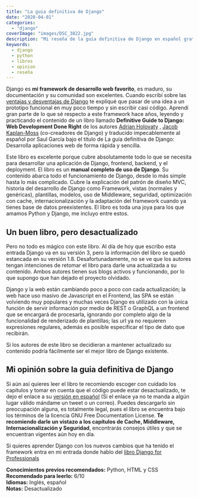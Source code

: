 ```yaml
---
title: "La guia definitiva de Django"
date: "2020-04-01"
categories: 
  - "django"
coverImage: "images/DSC_3822.jpg"
description: "Mi reseña de la guia definitiva de Django en español gratuita del libro. The definitive guide to Django, por los co-creadores de Django"
keywords:
  - django
  - python
  - libros
  - opinion
  - reseña
---
```


Django es **mi framework de desarrollo web favorito**, es maduro, su documentación y su comunidad son excelentes. Cuando escribí sobre las [ventajas y desventajas de Django](https://coffeebytes.dev/por-que-deberias-usar-django-framework/) te expliqué que pasar de una idea a un prototipo funcional en muy poco tiempo y sin escribir casi código. Aprendí gran parte de lo que sé respecto a este framework hace años, leyendo y practicando el contenido de un libro llamado **Definitive Guide to Django: Web Development Done Right** de los autores [Adrian Holovaty](http://www.holovaty.com/) , [Jacob Kaplan-Moss](https://jacobian.org/) (co-creadores de Django) y traducido impecablemente al español por Saul García bajo el título de La guía definitiva de Django: Desarrolla aplicaciones web de forma rápida y sencilla.

Este libro es excelente porque cubre absolutamente todo lo que se necesita para desarrollar una aplicación de Django, frontend, backend, y el deployment. El libro es un **manual completo de uso de Django**. Su contenido abarca todo el funcionamiento de Django, desde lo más simple hasta lo más complicado. Cubre la explicación del patrón de diseño MVC, historia del desarrollo de Django como Framework, vistas (normales y genéricas), plantillas, modelos, uso de Middleware, seguridad, optimización con cache, internacionalización y la adaptación del framework cuando ya tienes base de datos preexistentes. El libro es toda una joya para los que amamos Python y Django, me incluyo entre estos.

## Un buen libro, pero desactualizado

Pero no todo es mágico con este libro. Al día de hoy que escribo esta entrada Django va en su versión 3, pero la información del libro se quedó estancada en su versión 1.8. Desafortunadamente, no se ve que los autores tengan intenciones de retomar el libro para darle una actualizada a su contenido. Ambos autores tienen sus blogs activos y funcionando, por lo que supongo que han dejado el proyecto olvidado.

Django y la web están cambiando poco a poco con cada actualización; la web hace uso masivo de Javascript en el Frontend, las SPA se están volviendo muy populares y muchas veces Django es utilizado con la única función de servir información por medio de REST o GraphQL a un frontend que se encargará de procesarla, ignorando por completo algo de la funcionalidad de renderizado de plantillas; las url ya no requieren expresiones regulares, además es posible especificar el tipo de dato que recibirán.

Si los autores de este libro se decidieran a mantener actualizado su contenido podría fácilmente ser el mejor libro de Django existente.

## Mi opinión sobre la guia definitiva de Django

Si aún así quieres leer el libro te recomiendo escoger con cuidado los capítulos y tomar en cuenta que el código puede estar desactualizado, te dejo el enlace a su [versión en español](http://bibing.us.es/proyectos/abreproy/12051/fichero/libros%252Flibro-django.pdf) (Si el enlace ya no te manda a algún lugar válido mándame un tweet o un correo). Puedes descargarlo sin preocupación alguna, es totalmente legal, pues el libro se encuentra bajo los términos de la licencia GNU Free Documentation License. **Te recomiendo darle un vistazo a los capítulos de Cache, Middleware, Internacionalización y Seguridad**, encontrarás consejos útiles y que se encuentran vigentes aún hoy en día.

Si quieres aprender Django con los nuevos cambios que ha tenido el framework entra en mi entrada donde hablo del [libro Django for Professionals](https://coffeebytes.dev/resena-de-django-for-professionals/)

****Conocimientos previos recomendados:**** Python, HTML y CSS  
**Recomendado para leerlo:** 6/10  
**Idiomas:** Inglés, español  
**Notas:** Desactualizado
